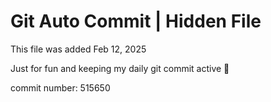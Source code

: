 # Git Auto Commit | Hidden File

This file was added Feb 12, 2025

Just for fun and keeping my daily git commit active 🤪

commit number: 515650
